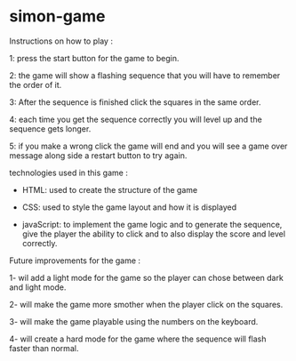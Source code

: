 # simon-game

Instructions on how to play :

1: press the start button for the game to begin.

2: the game will show a flashing sequence that you will have to remember the order of it.

3: After the sequence is finished click the squares in the same order.

4: each time you get the sequence correctly you will level up and the sequence gets longer.

5: if you make a wrong click the game will end and you will see a game over message along side a restart button to try again.

technologies used in this game :

- HTML: used to create the structure of the game

- CSS: used to style the game layout and how it is displayed

- javaScript: to implement the game logic and to generate the sequence, give the player the ability to click and to also display the score and level correctly.

Future improvements for the game :

1- wil add a light mode for the game so the player can chose between dark and light mode.

2- will make the game more smother when the player click on the squares.

3- will make the game playable using the numbers on the keyboard.

4- will create a hard mode for the game where the sequence will flash faster than normal.
